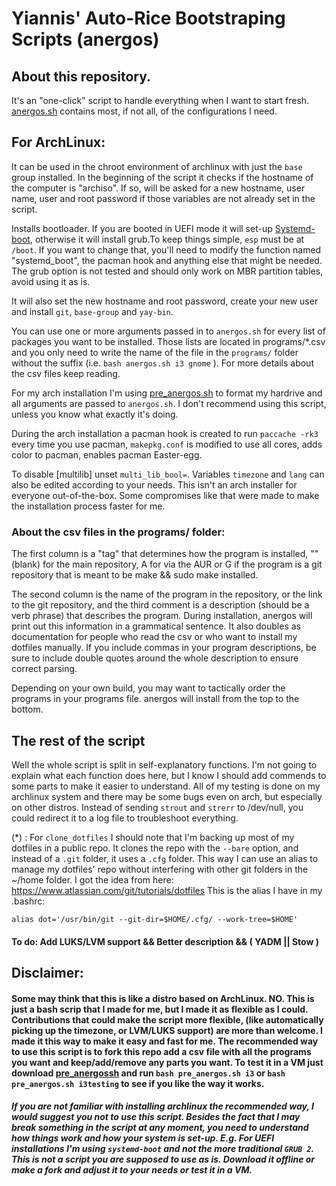 # Yiannis' Auto-Rice Bootstraping Scripts (anergos)

## About this repository.
It's an "one-click" script to handle everything when I want to start fresh. [anergos.sh](https://github.com/ispanos/anergos/blob/master/anergos.sh) contains most, if not all, of the configurations I need. 

## For ArchLinux:
It can be used in the chroot environment of archlinux with just the `base` group installed. In the beginning of the script it checks if the hostname of the computer is "archiso". If so, will be asked for a new hostname, user name, user and root password if those variables are not already set in the script. 

Installs bootloader.
If you are booted in UEFI mode it will set-up [Systemd-boot](https://wiki.archlinux.org/index.php/Systemd-boot), otherwise it will install grub.To keep things simple, `esp` must be at `/boot`. If you want to change that, you'll need to modify the function named "systemd_boot", the pacman hook and anything else that might be needed. The grub option is not tested and should only work on MBR partition tables, avoid using it as is.

It will also set the new hostname and root password, create your new user and install `git`, `base-group` and `yay-bin`.

You can use one or more arguments passed in to `anergos.sh` for every list of packages you want to be installed. Those lists are located in programs/\*.csv and you only need to write the name of the file in the `programs/` folder without the suffix (i.e. `bash anergos.sh i3 gnome` ). For more details about the csv files keep reading. 

For my arch installation I'm using [pre_anergos.sh](https://github.com/ispanos/anergos/blob/master/pre_anergos.sh) to format my hardrive and all arguments are passed to `anergos.sh`. I don't recommend using this script, unless you know what exactly it's doing.

During the arch installation a pacman hook is created to run `paccache -rk3` every time you use pacman, `makepkg.conf` is modified to use all cores, adds color to pacman, enables pacman Easter-egg.

To disable \[multilib\] unset `multi_lib_bool=`. Variables `timezone` and `lang` can also be edited according to your needs. This isn't an arch installer for everyone out-of-the-box. Some compromises like that were made to make the installation process faster for me. 

### About the csv files in the programs/ folder:
The first column is a "tag" that determines how the program is installed, "" (blank) for the main repository, A for via the AUR or G if the program is a git repository that is meant to be make && sudo make installed.

The second column is the name of the program in the repository, or the link to the git repository, and the third comment is a description (should be a verb phrase) that describes the program. During installation, anergos will print out this information in a grammatical sentence. It also doubles as documentation for people who read the csv or who want to install my dotfiles manually. If you include commas in your program descriptions, be sure to include double quotes around the whole description to ensure correct parsing.

Depending on your own build, you may want to tactically order the programs in your programs file. anergos will install from the top to the bottom.

## The rest of the script
Well the whole script is split in self-explanatory functions. I'm not going to explain what each function does here, but I know I should add commends to some parts to make it easier to understand. All of my testing is done on my archlinux system and there may be some bugs even on arch, but especially on other distros. Instead of sending `strout` and `strerr` to /dev/null, you could redirect it to a log file to troubleshoot everything.

(\*) : For `clone_dotfiles` I should note that I'm backing up most of my dotfiles in a public repo. It clones the repo with the `--bare` option, and instead  of a `.git` folder, it uses a `.cfg` folder. This way I can use an alias to manage my dotfiles' repo without interfering with other git folders in the \~/home folder. I got the idea from here: https://www.atlassian.com/git/tutorials/dotfiles
This is the alias I have in my .bashrc:

`alias dot='/usr/bin/git --git-dir=$HOME/.cfg/ --work-tree=$HOME'`



#### To do: Add LUKS/LVM support && Better description && ( YADM || Stow )

## Disclaimer: 
#### Some may think that this is like a distro based on ArchLinux. NO. This is just a bash scrip that I made for me, but I made it as flexible as I could. Contributions that could make the script more flexible, (like automatically picking up the timezone, or LVM/LUKS support) are more than welcome. I made it this way to make it easy and fast for me. The recommended way to use this script is to fork this repo add a csv file with all the programs you want and keep/add/remove any parts you want. To test it in a VM just download [pre_anergossh](https://github.com/ispanos/anergos/blob/master/pre_anergos.sh) and run `bash pre_anergos.sh i3` or `bash pre_anergos.sh i3testing` to see if you like the way it works.

##### If you are not familiar with installing archlinux the recommended way, I would suggest you not to use this script. Besides the fact that I may break something in the script at any moment, you need to understand how things work and how your system is set-up. E.g. For UEFI installations I'm using `systemd-boot` and not the more traditional `GRUB 2`. This is not a script you are supposed to use as is. Download it offline or make a fork and adjust it to your needs or test it in a VM. 